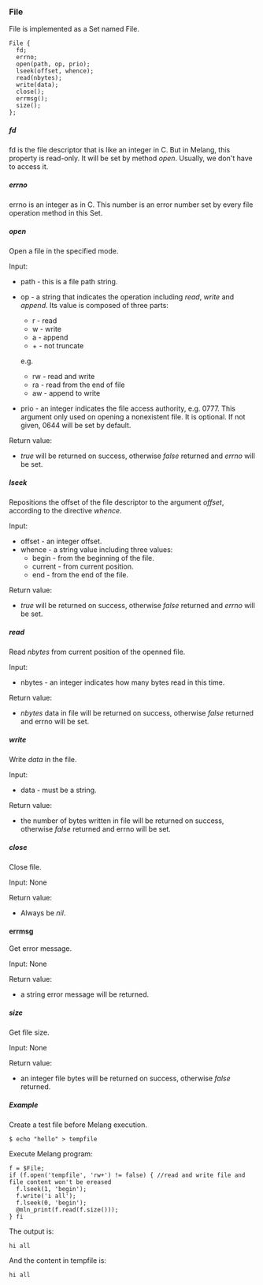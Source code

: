 ### File

File is implemented as a Set named File.

```
File {
  fd;
  errno;
  open(path, op, prio);
  lseek(offset, whence);
  read(nbytes);
  write(data);
  close();
  errmsg();
  size();
};
```



##### fd

fd is the file descriptor that is like an integer in C. But in Melang, this property is read-only. It will be set by method *open*. Usually, we don't have to access it.



##### errno

errno is an integer as in C. This number is an error number set by every file operation method in this Set.



##### open

Open a file in the specified mode.

Input:

- path - this is a file path string.

- op - a string that indicates the operation including *read*, *write* and *append*. Its value is composed of three parts:

  - r - read
  - w - write
  - a - append
  - \+ - not truncate

  e.g.

  - rw - read and write
  - ra - read from the end of file
  - aw - append to write

- prio - an integer indicates the file access authority, e.g. 0777. This argument only used on opening a nonexistent file. It is optional. If not given, 0644 will be set by default.

Return value:

- *true* will be returned on success, otherwise *false* returned and *errno* will be set.



##### lseek

Repositions the offset of the file descriptor to the argument *offset*, according to the directive *whence*.

Input:

- offset - an integer offset.
- whence - a string value including three values:
  - begin - from the beginning of the file.
  - current - from current position.
  - end - from the end of the file.

Return value:

- *true* will be returned on success, otherwise *false* returned and *errno* will be set.



##### read

Read *nbytes* from current position of the openned file.

Input:

- nbytes - an integer indicates how many bytes read in this time.

Return value:

- *nbytes* data in file will be returned on success, otherwise *false* returned and errno will be set.



##### write

Write *data* in the file.

Input:

- data - must be a string.

Return value:

- the number of bytes written in file will be returned on success, otherwise *false* returned and errno will be set.



##### close

Close file.

Input: None

Return value:

- Always be *nil*.



#### errmsg

Get error message.

Input: None

Return value:

- a string error message will be returned.



##### size

Get file size.

Input: None

Return value:

- an integer file bytes will be returned on success, otherwise *false* returned.



##### Example

Create a test file before Melang execution.

```shell
$ echo "hello" > tempfile
```

Execute Melang program:

```
f = $File;
if (f.open('tempfile', 'rw+') != false) { //read and write file and file content won't be ereased
  f.lseek(1, 'begin');
  f.write('i all');
  f.lseek(0, 'begin');
  @mln_print(f.read(f.size()));
} fi
```

The output is:

```
hi all
```

And the content in tempfile is:

```
hi all
```

